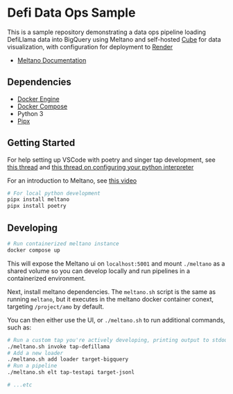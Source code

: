 # Defi Data Ops Sample

This is a sample repository demonstrating a data ops pipeline loading DefiLlama data into BigQuery using Meltano and self-hosted [Cube](https://cube.dev/) for data visualization, with configuration for deployment to [Render](https://render.com/)

- [Meltano Documentation](https://docs.meltano.com/getting-started/)

## Dependencies

- [Docker Engine](https://docs.docker.com/engine/)
- [Docker Compose](https://docs.docker.com/compose/)
- Python 3
- [Pipx](https://github.com/pypa/pi)

## Getting Started

For help setting up VSCode with poetry and singer tap development, see [this thread](https://stackoverflow.com/questions/59882884/vscode-doesnt-show-poetry-virtualenvs-in-select-interpreter-option) and [this thread on configuring your python interpreter](https://stackoverflow.com/questions/66266640/pylancereportmissingmodulesource-error-in-vs-code-while-using-django)

For an introduction to Meltano, see [this video](https://www.youtube.com/watch?v=sL3RvXZOTvE)

```sh
# For local python development
pipx install meltano
pipx install poetry
```

## Developing

```sh
# Run containerized meltano instance
docker compose up
```

This will expose the Meltano ui on `localhost:5001` and mount `./meltano` as a shared volume so you can develop locally and run pipelines in a containerized environment.

Next, install meltano dependencies. The `meltano.sh` script is the same as running `meltano`, but it executes in the meltano docker container conext, targeting `/project/amo` by default.


You can then either use the UI, or `./meltano.sh` to run additional commands, such as:

```sh
# Run a custom tap you're actively developing, printing output to stdout
./meltano.sh invoke tap-defillama
# Add a new loader
./meltano.sh add loader target-bigquery
# Run a pipeline
./meltano.sh elt tap-testapi target-jsonl

# ...etc
```
